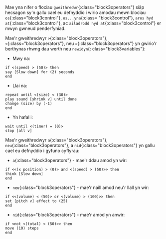 Mae yna nifer o flociau `gweithredwr`{:class="block3operators"} siâp hecsagon sy'n gallu cael eu defnyddio i wirio amodau mewn blociau `os`{:class="block3control"}, `os...yna`{:class= "block3control"}, `aros hyd at`{:class="block3control"}, ac `ailadrodd hyd at`{:class="block3control"} er mwyn gwneud penderfyniad.

Mae'r gweithredwyr `>`{:class="block3operators"}, `<`{:class="block3operators"}, neu `=`{:class="block3operators"} yn gwirio'r berthynas rhwng dau werth neu `newidyn`{: class="block3variables"}:

+ Mwy na:

```blocks3
if <(speed) > (50)> then
say [Slow down] for (2) seconds
end
```
+ Llai na:

```blocks3
repeat until <(size) < (30)>
play sound [shrink v] until done
change (size) by (-1)
end
```
+ Yn hafal i:

```blocks3
wait until <(timer) = (0)>
stop [all v]
```

Mae'r gweithredwyr `a`{:class="block3operators"}, `neu`{:class="block3operators"}, a `nid`{:class="block3operators"} yn gallu cael eu defnyddio i gyfuno cyflyrau:

+ `a`{:class="block3operators"} - mae'r ddau amod yn wir:

```blocks3
if <<(x position) > (0)> and <(speed) > (50)>> then
think [Slow down]  
end
```

+ `neu`{:class="block3operators"} - mae'r naill amod neu'r llall yn wir:

```blocks3
if <<(volume) < (50)> or <(volume) > (100)>> then
set [pitch v] effect to (25)
end
```

+ `nid`{:class="block3operators"} - mae'r amod yn anwir:

```blocks3
if <not <(total) < (50)>> then
move (10) steps
end
```



